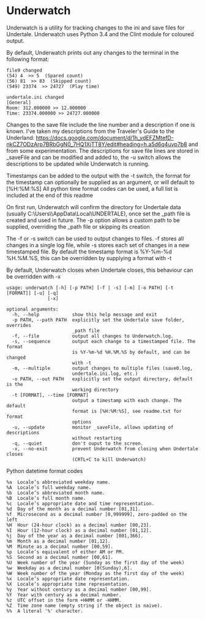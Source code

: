 # Underwatch
Underwatch is a utility for tracking changes to the ini and save files for Undertale.
Underwatch uses Python 3.4 and the Clint module for coloured output.

By default, Underwatch prints out any changes to the terminal in the following format:

    file9 changed
    (54) 4  >> 5  (Spared count)
    (56) 81  >> 83  (Skipped count)
    (549) 23374  >> 24727  (Play time)
    
    undertale.ini changed
    [General]
    Room: 312.000000 >> 12.000000
    Time: 23374.000000 >> 24727.000000

Changes to the save file include the line number and a description if one is known.
I've taken my descriptions from the Traveler's Guide to the Underland:
https://docs.google.com/document/d/1h_vdEFZMtefD-nkCZ7ODzArp7BRbGgN0_7HQ1XjTT8Y/edit#heading=h.a5d6q4uvp7b8
and from some experimentation.
The descriptions for save file lines are stored in _saveFile and can be modified and added to, the -u switch allows the descriptions to be updated while Underwatch is running.

Timestamps can be added to the output with the -t switch, the format for the timestamp can optionally be supplied as an argument, or will default to [%H:%M:%S]
All python time format codes can be used, a full list is included at the end of this readme

On first run, Underwatch will confirm the directory for Undertale data (usually C:\\Users\\<username>\\AppData\\Local\\UNDERTALE), once set the _path file is created and used in future.
The -p option allows a custom path to be supplied, overriding the _path file or skipping its creation

The -f or -s switch can be used to output changes to files. -f stores all changes in a single log file, while -s stores each set of changes in a new timestamped file.
By default the timestamp format is %Y-%m-%d %H.%M.%S, this can be overridden by supplying a format with -t

By default, Underwatch closes when Undertale closes, this behaviour can be overridden with -x

    usage: underwatch [-h] [-p PATH] [-f | -s] [-m] [-o PATH] [-t [FORMAT]] [-u] [-q]
                   [-x]
    
    optional arguments:
      -h, --help            show this help message and exit
      -p PATH, --path PATH  explicitly set the Undertale save folder, overrides
                            _path file
      -f, --file            output all changes to Underwatch.log.
      -s, --sequence        output each change to a timestamped file. The format
                            is %Y-%m-%d %H.%M.%S by default, and can be changed
                            with -t
      -m, --multiple        output changes to multiple files (save0.log,
                            undertale.ini.log, etc.)
      -o PATH, --out PATH   explicitly set the output directory, default is the
                            working directory
      -t [FORMAT], --time [FORMAT]
                            output a timestamp with each change. The default
                            format is [%H:%M:%S], see readme.txt for format
                            options
      -u, --update          monitor _saveFile, allows updating of descriptions
                            without restarting
      -q, --quiet           don't ouput to the screen.
      -x, --no-exit         prevent Underwatch from closing when Undertale closes
                            (CRTL+C to kill Underwatch)
						
						
Python datetime format codes

    %a  Locale’s abbreviated weekday name.
    %A  Locale’s full weekday name.      
    %b  Locale’s abbreviated month name.     
    %B  Locale’s full month name.
    %c  Locale’s appropriate date and time representation.   
    %d  Day of the month as a decimal number [01,31].    
    %f  Microsecond as a decimal number [0,999999], zero-padded on the left
    %H  Hour (24-hour clock) as a decimal number [00,23].    
    %I  Hour (12-hour clock) as a decimal number [01,12].    
    %j  Day of the year as a decimal number [001,366].   
    %m  Month as a decimal number [01,12].   
    %M  Minute as a decimal number [00,59].      
    %p  Locale’s equivalent of either AM or PM.
    %S  Second as a decimal number [00,61].
    %U  Week number of the year (Sunday as the first day of the week)
    %w  Weekday as a decimal number [0(Sunday),6].   
    %W  Week number of the year (Monday as the first day of the week)
    %x  Locale’s appropriate date representation.    
    %X  Locale’s appropriate time representation.    
    %y  Year without century as a decimal number [00,99].    
    %Y  Year with century as a decimal number.   
    %z  UTC offset in the form +HHMM or -HHMM.
    %Z  Time zone name (empty string if the object is naive).    
    %%  A literal '%' character.
